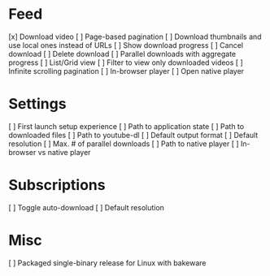 # Feed
 [x] Download video
 [ ] Page-based pagination
 [ ] Download thumbnails and use local ones instead of URLs
 [ ] Show download progress
 [ ] Cancel download
 [ ] Delete download
 [ ] Parallel downloads with aggregate progress
 [ ] List/Grid view
 [ ] Filter to view only downloaded videos
 [ ] Infinite scrolling pagination
 [ ] In-browser player
 [ ] Open native player

# Settings
 [ ] First launch setup experience
 [ ] Path to application state
 [ ] Path to downloaded files
 [ ] Path to youtube-dl
 [ ] Default output format
 [ ] Default resolution
 [ ] Max. # of parallel downloads
 [ ] Path to native player
 [ ] In-browser vs native player

# Subscriptions
 [ ] Toggle auto-download
 [ ] Default resolution

# Misc
 [ ] Packaged single-binary release for Linux with bakeware
